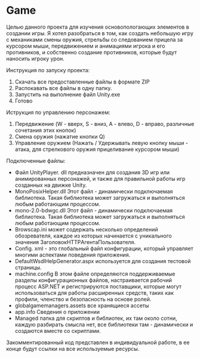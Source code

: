 # Game
Целью данного проекта для изучения основопологающих элементов в создании игры. 
Я хотел разобраться в том, как создать небольшую игру с механиками смены оружия, стрельбы со следованием прицела за курсором мыши, передвижением и анимациями игрока и его противников, и собственно создание противников, которые будут наносить игроку урон.

Инструкция по запуску проекта:
1. Скачать все предоставленные файлы в формате ZIP
2. Распокавать все файлы в одну папку. 
3. Запустить на выполнение файл Unity.exe
4. Готово

Иструкция по управлению персонажем:
1. Передвижение (W - вверх, S - вниз, А - влево, D - вправо, различные сочетания этих кнопок) 
2. Смена оружия (нажатие кнопки Q) 
3. Управление оружием (Нажать / Удержывать левую кнопку мыши - атака, для стрелкового оружия прицеливание курсором мыши)

Подключенные файлы:
- Файл UnityPlayer. dll предназначен для создания 3D игр или анимированных персонажей, и также для правильной работы игр созданных на движке Unity.
- MonoPosixHelper.dll Этот файл - динамически подключаемая библиотека. Такая библиотека может загружаться и выполняться любым работающим процессом.
- mono-2.0-bdwgc.dll Этот файл - динамически подключаемая библиотека. Такая библиотека может загружаться и выполняться любым работающим процессом.
- Browscap.ini может содержать несколько определений обозревателя, каждое из которых начинается с уникального значения ЗаголовокHTTPАгентаПользователя.
- Config. xml - это глобальный файл конфигурации, который управляет многими аспектами поведения приложения.
- DefaultWsdlHelpGenerator.aspx используется для создания тестовой страницы.
- machine.config В этом файле определяются поддерживаемые разделы конфигурационных файлов, настраивается рабочий процесс ASP.NET и регистрируются поставщики, которые могут использоваться для работы расширенных средств, таких как профили, членство и безопасность на основе ролей.
- globalgamemanagers.assets все хранящиеся ассеты 
- app.info Сведения о приложении
- Managed папка для скриптов и библиотек, их там около сотни, каждую разбирать смысла нет, все библиотеки там - динамически и создаются вместе со скриптами. 

Закомментированный код представлен в индивидуальной работе, в ее конце будут ссылки на все используемые ресурсы. 

